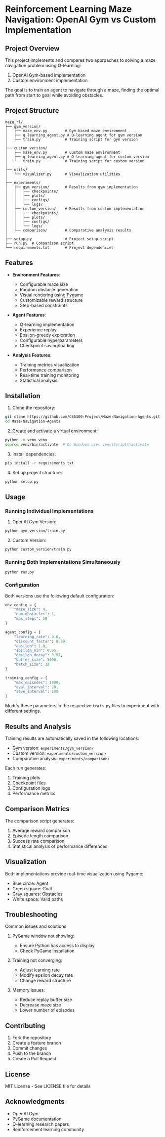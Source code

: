 # Reinforcement Learning Maze Navigation: OpenAI Gym vs Custom Implementation

## Project Overview
This project implements and compares two approaches to solving a maze navigation problem using Q-learning:
1. OpenAI Gym-based implementation
2. Custom environment implementation

The goal is to train an agent to navigate through a maze, finding the optimal path from start to goal while avoiding obstacles.

## Project Structure
```
maze_rl/
├── gym_version/
│   ├── maze_env.py        # Gym-based maze environment
│   ├── q_learning_agent.py # Q-learning agent for gym version
│   └── train.py           # Training script for gym version
│
├── custom_version/
│   ├── maze_env.py        # Custom maze environment
│   ├── q_learning_agent.py # Q-learning agent for custom version
│   └── train.py           # Training script for custom version
│
├── utils/
│   └── visualizer.py      # Visualization utilities
│
├── experiments/
│   ├── gym_version/       # Results from gym implementation
│   │   ├── checkpoints/
│   │   ├── plots/
│   │   ├── configs/
│   │   └── logs/
│   ├── custom_version/    # Results from custom implementation
│   │   ├── checkpoints/
│   │   ├── plots/
│   │   ├── configs/
│   │   └── logs/
│   └── comparison/        # Comparative analysis results
│
├── setup.py               # Project setup script
├── run.py  # Comparison script
└── requirements.txt       # Project dependencies
```

## Features
- **Environment Features**:
  - Configurable maze size
  - Random obstacle generation
  - Visual rendering using Pygame
  - Customizable reward structure
  - Step-based constraints

- **Agent Features**:
  - Q-learning implementation
  - Experience replay
  - Epsilon-greedy exploration
  - Configurable hyperparameters
  - Checkpoint saving/loading

- **Analysis Features**:
  - Training metrics visualization
  - Performance comparison
  - Real-time training monitoring
  - Statistical analysis

## Installation

1. Clone the repository:
```bash
git clone https://github.com/CS5100-Project/Maze-Navigation-Agents.git
cd Maze-Navigation-Agents
```

2. Create and activate a virtual environment:
```bash
python -m venv venv
source venv/bin/activate  # On Windows use: venv\Scripts\activate
```

3. Install dependencies:
```bash
pip install -r requirements.txt
```

4. Set up project structure:
```bash
python setup.py
```

## Usage

### Running Individual Implementations

1. OpenAI Gym Version:
```bash
python gym_version/train.py
```

2. Custom Version:
```bash
python custom_version/train.py
```

### Running Both Implementations Simultaneously
```bash
python run.py
```

### Configuration

Both versions use the following default configuration:

```python
env_config = {
    "maze_size": 4,
    "num_obstacles": 1,
    "max_steps": 50
}

agent_config = {
    "learning_rate": 0.6,
    "discount_factor": 0.99,
    "epsilon": 1.0,
    "epsilon_min": 0.05,
    "epsilon_decay": 0.97,
    "buffer_size": 5000,
    "batch_size": 32
}

training_config = {
    "max_episodes": 1000,
    "eval_interval": 20,
    "save_interval": 100
}
```

Modify these parameters in the respective `train.py` files to experiment with different settings.

## Results and Analysis

Training results are automatically saved in the following locations:
- Gym version: `experiments/gym_version/`
- Custom version: `experiments/custom_version/`
- Comparative analysis: `experiments/comparison/`

Each run generates:
1. Training plots
2. Checkpoint files
3. Configuration logs
4. Performance metrics

## Comparison Metrics

The comparison script generates:
1. Average reward comparison
2. Episode length comparison
3. Success rate comparison
4. Statistical analysis of performance differences

## Visualization

Both implementations provide real-time visualization using Pygame:
- Blue circle: Agent
- Green square: Goal
- Gray squares: Obstacles
- White space: Valid paths

## Troubleshooting

Common issues and solutions:

1. PyGame window not showing:
   - Ensure Python has access to display
   - Check PyGame installation

2. Training not converging:
   - Adjust learning rate
   - Modify epsilon decay rate
   - Change reward structure

3. Memory issues:
   - Reduce replay buffer size
   - Decrease maze size
   - Lower number of episodes

## Contributing

1. Fork the repository
2. Create a feature branch
3. Commit changes
4. Push to the branch
5. Create a Pull Request

## License

MIT License - See LICENSE file for details

## Acknowledgments

- OpenAI Gym
- PyGame documentation
- Q-learning research papers
- Reinforcement learning community